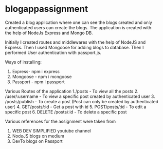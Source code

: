 # blogappassignment
Created a blog application where one can see the blogs created and only authenticated users can create the blogs.
The application is created with the help of NodeJs Express and Mongo DB.

Initially I created routes and middlewares with the help of NodeJS and Express. Then I used Mongoose for adding blogs to database. Then I performed User authentication
with passport.js.

Ways of installing:
1. Express- npm i express
2. Mongoose - npm i mongoose
3. Passport - npm i passport

Various Routes of the application
1./posts - To view all the posts
2. /user/:username - To view a specific post created by authenticated user
3. /posts/publish - To create a post (Post can only be created by authenticated user)
4. GET/posts/:id - Get a post with id
5. POST/posts/:id - To edit a specific post
6. DELETE /posts/:id - To delete a specific post

Various references for the assignment were taken from
1. WEB DEV SIMPLIFIED youtube channel
2. NodeJS blogs on medium
3. DevTo blogs on Passport
